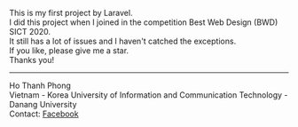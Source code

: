This is my first project by Laravel. </br>
I did this project when I joined in the competition Best Web Design (BWD) SICT 2020.</br>
It still has a lot of issues and I haven't catched the exceptions.</br>
If you like, please give me a star.</br>
Thanks you!

-------------
Ho Thanh Phong</br>
Vietnam - Korea University of Information and Communication Technology - Danang University</br>
Contact: <a href="https://facebook.com/htphong01">Facebook</a>
